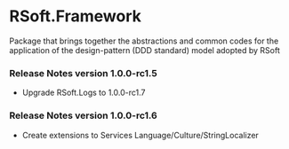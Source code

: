 # RSoft.Framework
Package that brings together the abstractions and common codes for the application of the design-pattern (DDD standard) model adopted by RSoft

### Release Notes version 1.0.0-rc1.5
- Upgrade RSoft.Logs to 1.0.0-rc1.7

### Release Notes version 1.0.0-rc1.6
- Create extensions to Services Language/Culture/StringLocalizer